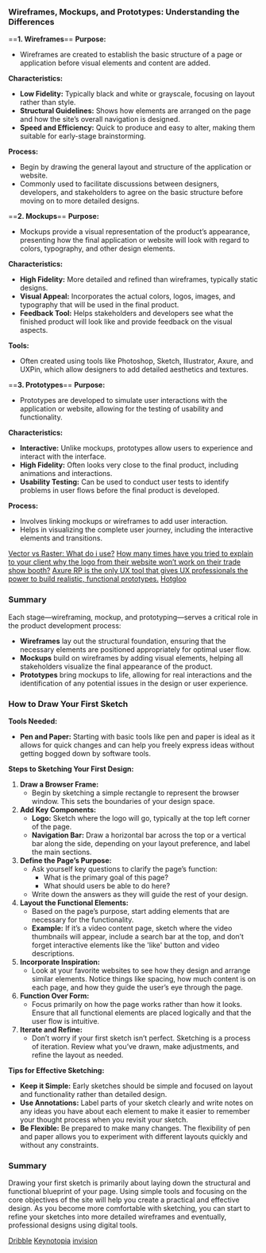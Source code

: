 ### Wireframes, Mockups, and Prototypes: Understanding the Differences

==**1. Wireframes**==
**Purpose:**
- Wireframes are created to establish the basic structure of a page or application before visual elements and content are added.

**Characteristics:**
- **Low Fidelity:** Typically black and white or grayscale, focusing on layout rather than style.
- **Structural Guidelines:** Shows how elements are arranged on the page and how the site’s overall navigation is designed.
- **Speed and Efficiency:** Quick to produce and easy to alter, making them suitable for early-stage brainstorming.

**Process:**
- Begin by drawing the general layout and structure of the application or website.
- Commonly used to facilitate discussions between designers, developers, and stakeholders to agree on the basic structure before moving on to more detailed designs.

==**2. Mockups**==
**Purpose:**
- Mockups provide a visual representation of the product’s appearance, presenting how the final application or website will look with regard to colors, typography, and other design elements.

**Characteristics:**
- **High Fidelity:** More detailed and refined than wireframes, typically static designs.
- **Visual Appeal:** Incorporates the actual colors, logos, images, and typography that will be used in the final product.
- **Feedback Tool:** Helps stakeholders and developers see what the finished product will look like and provide feedback on the visual aspects.

**Tools:**
- Often created using tools like Photoshop, Sketch, Illustrator, Axure, and UXPin, which allow designers to add detailed aesthetics and textures.

==**3. Prototypes**==
**Purpose:**
- Prototypes are developed to simulate user interactions with the application or website, allowing for the testing of usability and functionality.

**Characteristics:**
- **Interactive:** Unlike mockups, prototypes allow users to experience and interact with the interface.
- **High Fidelity:** Often looks very close to the final product, including animations and interactions.
- **Usability Testing:** Can be used to conduct user tests to identify problems in user flows before the final product is developed.

**Process:**
- Involves linking mockups or wireframes to add user interaction.
- Helps in visualizing the complete user journey, including the interactive elements and transitions.

[Vector vs Raster: What do i use?](https://designshack.net/articles/layouts/vector-vs-raster-what-do-i-use/)
[How many times have you tried to explain to your client why the logo from their website won’t work on their trade show booth?](https://www.ucreative.com/articles/how-to-explain-raster-vs-vector-to-your-clients/)
[Axure RP is the only UX tool that gives UX professionals the power to build realistic, functional prototypes.](https://www.axure.com/)
[Hotgloo](https://www.hotgloo.io/)
### Summary

Each stage—wireframing, mockup, and prototyping—serves a critical role in the product development process:
- **Wireframes** lay out the structural foundation, ensuring that the necessary elements are positioned appropriately for optimal user flow.
- **Mockups** build on wireframes by adding visual elements, helping all stakeholders visualize the final appearance of the product.
- **Prototypes** bring mockups to life, allowing for real interactions and the identification of any potential issues in the design or user experience.

### How to Draw Your First Sketch

**Tools Needed:**
- **Pen and Paper:** Starting with basic tools like pen and paper is ideal as it allows for quick changes and can help you freely express ideas without getting bogged down by software tools.

**Steps to Sketching Your First Design:**

1. **Draw a Browser Frame:**
    - Begin by sketching a simple rectangle to represent the browser window. This sets the boundaries of your design space.
2. **Add Key Components:**
    - **Logo:** Sketch where the logo will go, typically at the top left corner of the page.
    - **Navigation Bar:** Draw a horizontal bar across the top or a vertical bar along the side, depending on your layout preference, and label the main sections.
3. **Define the Page’s Purpose:**
    - Ask yourself key questions to clarify the page’s function:
        - What is the primary goal of this page?
        - What should users be able to do here?
    - Write down the answers as they will guide the rest of your design.
4. **Layout the Functional Elements:**
    - Based on the page’s purpose, start adding elements that are necessary for the functionality.
    - **Example:** If it’s a video content page, sketch where the video thumbnails will appear, include a search bar at the top, and don’t forget interactive elements like the 'like' button and video descriptions.
5. **Incorporate Inspiration:**
    - Look at your favorite websites to see how they design and arrange similar elements. Notice things like spacing, how much content is on each page, and how they guide the user’s eye through the page.
6. **Function Over Form:**
    - Focus primarily on how the page works rather than how it looks. Ensure that all functional elements are placed logically and that the user flow is intuitive.
7. **Iterate and Refine:**
    - Don’t worry if your first sketch isn’t perfect. Sketching is a process of iteration. Review what you’ve drawn, make adjustments, and refine the layout as needed.

**Tips for Effective Sketching:**
- **Keep it Simple:** Early sketches should be simple and focused on layout and functionality rather than detailed design.
- **Use Annotations:** Label parts of your sketch clearly and write notes on any ideas you have about each element to make it easier to remember your thought process when you revisit your sketch.
- **Be Flexible:** Be prepared to make many changes. The flexibility of pen and paper allows you to experiment with different layouts quickly and without any constraints.
### Summary

Drawing your first sketch is primarily about laying down the structural and functional blueprint of your page. Using simple tools and focusing on the core objectives of the site will help you create a practical and effective design. As you become more comfortable with sketching, you can start to refine your sketches into more detailed wireframes and eventually, professional designs using digital tools.

[Dribble](https://dribbble.com/search/wireframing)
[Keynotopia](https://keynotopia.com/wireframe-templates/)
[invision](https://www.invisionapp.com/inside-design/the-big-list-40-rock-solid-design-prototyping-resources/)
